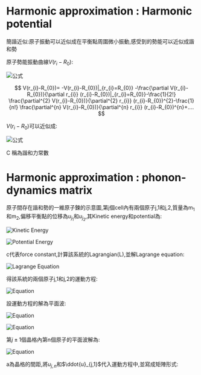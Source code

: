 # Harmonic approximation : Harmonic potential

簡諧近似:原子振動可以近似成在平衡點周圍微小振動,感受到的勢能可以近似成諧和勢

原子勢能振動曲線$V(r_{i}-R_{0})$:

![公式](https://latex.codecogs.com/png.latex?V(r_{i}-R_{0})%3D-V(r_{i}-R_{0})|_{r_{i}%3DR_{0}}-\frac{\partial%20V(r_{i}-R_{0})}{\partial%20r_{i}}%20(r_{i}-R_{0})|_{r_{i}%3DR_{0}}-\frac{1}{2!}%20\frac{\partial^{2}%20V(r_{i}-R_{0})}{\partial^{2}%20r_{i}}%20(r_{i}-R_{0})^{2}-\frac{1}{n!}%20\frac{\partial^{n}%20V(r_{i}-R_{0})}{\partial^{n}%20r_{i}}%20(r_{i}-R_{0})^{n}+....)

$$
V(r_{i}-R_{0})= -V(r_{i}-R_{0})|_{r_{i}=R_{0}} -\frac{\partial V(r_{i}-R_{0})}{\partial r_{i}} (r_{i}-R_{0})|_{r_{i}=R_{0}}-\frac{1}{2!} \frac{\partial^{2}  V(r_{i}-R_{0})}{\partial^{2}  r_{i}} (r_{i}-R_{0})^{2}-\frac{1}{n!} \frac{\partial^{n}  V(r_{i}-R_{0})}{\partial^{n}  r_{i}} (r_{i}-R_{0})^{n}+....
$$

$V(r_{i}-R_{0})$可以近似成:

![公式](https://latex.codecogs.com/png.latex?V(r_{i}-R_{0})\cong%20\frac{1}{2}%20C(r_{i}-R_{0})^2-\frac{1}{6}%20\gamma%20(r_{i}-R_{0})^3;%20C=\frac{\partial^{2}%20V(r_{i}-R_{0})}{\partial^{2}%20r_{i}})

C 稱為諧和力常數

# Harmonic approximation : phonon-dynamics matrix

原子間存在諧和勢的一維原子鍊的示意圖,第j個cell內有兩個原子j,1和j,2,質量為m$_1$和m$_2$,偏移平衡點的位移為$u_{j_{1} }$和$u_{j_{2} }$,其Kinetic energy和potential為:


![Kinetic Energy](https://latex.codecogs.com/svg.latex?Kinetic-energy:\sum_{j}^{}%20\left(\frac{m_{1}%20}{2}%20\dot{u}_{j,1}^{2}%20+%20\frac{m_{2}%20}{2}%20\dot{u}_{j,2}^{2}\right))


![Potential Energy](https://latex.codecogs.com/svg.latex?potential:\sum_{j}^{}%20\frac{c}{2}%20\left[(u_{j,1}-u_{j-1,2})^{2}+(u_{j,2}-u_{j,1})^{2}+(u_{j+1,1}-u_{j,2})^{2}\right])

c代表force constant,計算該系統的Lagrangian(L),並解Lagrange equation:

![Lagrange Equation](https://latex.codecogs.com/svg.latex?L=K-U;\quad\text{Lagrange-equation:}\quad\frac{d}{dt}%20\frac{\partial%20L}{\partial%20\dot{r}%20}%20=%20\frac{\partial%20L}{\partial%20r})

得該系統的兩個原子j,1和j,2的運動方程:

![Equation](https://latex.codecogs.com/svg.latex?j,1%3A%20-m_{1}\ddot{u}_{j,1}%20=%20c[%20{u}_{j-1,2}-2{u}_{j,1}+{u}_{j,2}]%5C%5Cj,2%3A%20-m_{2}\ddot{u}_{j,2}%20=%20c[%20{u}_{j,1}-2{u}_{j,2}+{u}_{j+1,1}])

設運動方程的解為平面波:

![Equation](https://latex.codecogs.com/png.latex?u_{j,1}(t)%20=%20A_{1}%20e^{i(qja%20-%20\omega_q%20t)},%20\ddot{u}_{j,1}(t)%20=%20-\omega_q^2%20A_{1}%20e^{i(qja%20-%20\omega_q%20t)})

![Equation](https://latex.codecogs.com/png.latex?u_{j,2}(t)%20=%20A_{2}%20e^{i(qja%20-%20\omega_q%20t)},%20\ddot{u}_{j,2}(t)%20=%20-\omega_q^2%20A_{1}%20e^{i(qja%20-%20\omega_q%20t)})

第$j\pm 1$個晶格內第n個原子的平面波解為:

![Equation](https://latex.codecogs.com/png.latex?u_{j\pm%201,n}=A_{n}e^{i[q(j\pm%201)a-\omega%20_{q}t]}%20=%20A_{n}e^{\pm%20iqa}%20e^{i[qja-\omega%20_{q}t]})

a為晶格的間距,將${u}_{j,n}$和$\ddot{u}_{j,1}$代入運動方程中,並寫成矩陣形式:
